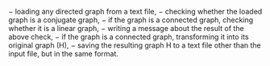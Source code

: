 − loading any directed graph from a text file,
− checking whether the loaded graph is a conjugate graph,
− if the graph is a connected graph, checking whether it is a linear graph,
− writing a message about the result of the above check,
− if the graph is a connected graph, transforming it into its original graph (H),
− saving the resulting graph H to a text file other than the input file, but in the same format.
